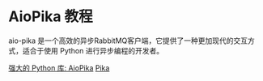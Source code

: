 # AioPika 教程

<show-structure depth="3"/>


aio-pika 是一个高效的异步RabbitMQ客户端，它提供了一种更加现代的交互方式，适合于使用 Python 进行异步编程的开发者。


<seealso>
<category ref="ref_docs">
    <a href="https://mp.weixin.qq.com/s/CVqBBoTack5QqlGRpFSz_g">强大的 Python 库: AioPika</a>
</category>
<category ref="ref_github">
    <a href="https://github.com/mosquito/aio-pika">Pika</a>
</category>
<category ref="ref_issues">
</category>
<category ref="ref_hf">
</category>
<category ref="ref_ms">
</category>
</seealso>

